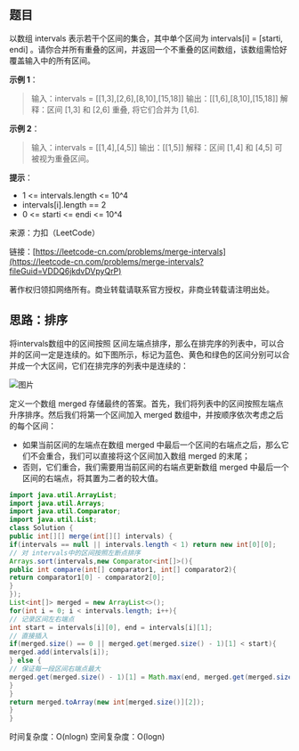 ## 题目

以数组 intervals 表示若干个区间的集合，其中单个区间为 intervals[i] = [starti, endi] 。请你合并所有重叠的区间，并返回一个不重叠的区间数组，该数组需恰好覆盖输入中的所有区间。

**示例 1**：

>输入：intervals = [[1,3],[2,6],[8,10],[15,18]]
>输出：[[1,6],[8,10],[15,18]]
>解释：区间 [1,3] 和 [2,6] 重叠, 将它们合并为 [1,6].

**示例 2**：

>输入：intervals = [[1,4],[4,5]]
>输出：[[1,5]]
>解释：区间 [1,4] 和 [4,5] 可被视为重叠区间。

**提示**：

* 1 <= intervals.length <= 10^4
* intervals[i].length == 2
* 0 <= starti <= endi <= 10^4

来源：力扣（LeetCode）

链接：[https://leetcode-cn.com/problems/merge-intervals](https://leetcode-cn.com/problems/merge-intervals?fileGuid=VDDQ6jkdvDVpyQrP)

著作权归领扣网络所有。商业转载请联系官方授权，非商业转载请注明出处。

## 思路：排序

将intervals数组中的区间按照 区间左端点排序，那么在排完序的列表中，可以合并的区间一定是连续的。如下图所示，标记为蓝色、黄色和绿色的区间分别可以合并成一个大区间，它们在排完序的列表中是连续的：

![图片](https://uploader.shimo.im/f/Qlldb0Qdzjj0ctyz.png!thumbnail?fileGuid=VDDQ6jkdvDVpyQrP)

定义一个数组 merged 存储最终的答案。首先，我们将列表中的区间按照左端点升序排序。然后我们将第一个区间加入 merged 数组中，并按顺序依次考虑之后的每个区间：

* 如果当前区间的左端点在数组 merged 中最后一个区间的右端点之后，那么它们不会重合，我们可以直接将这个区间加入数组 merged 的末尾；
* 否则，它们重合，我们需要用当前区间的右端点更新数组 merged 中最后一个区间的右端点，将其置为二者的较大值。
```java
import java.util.ArrayList;
import java.util.Arrays;
import java.util.Comparator;
import java.util.List;
class Solution {
public int[][] merge(int[][] intervals) {
if(intervals == null || intervals.length < 1) return new int[0][0];
// 对 intervals中的区间按照左断点排序
Arrays.sort(intervals,new Comparator<int[]>(){
public int compare(int[] comparator1, int[] comparator2){
return comparator1[0] - comparator2[0];
}
});
List<int[]> merged = new ArrayList<>();
for(int i = 0; i < intervals.length; i++){
// 记录区间左右端点
int start = intervals[i][0], end = intervals[i][1];
// 直接插入
if(merged.size() == 0 || merged.get(merged.size() - 1)[1] < start){
merged.add(intervals[i]);
} else {
// 保证每一段区间右端点最大
merged.get(merged.size() - 1)[1] = Math.max(end, merged.get(merged.size() - 1)[1]);
}
}
return merged.toArray(new int[merged.size()][2]);
}
}
```
时间复杂度：O(nlogn)
空间复杂度：O(logn)

